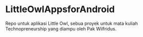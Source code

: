 # LittleOwlAppsforAndroid
Repo untuk aplikasi Little Owl, sebua proyek untuk mata kuliah Technopreneurship yang diampu oleh Pak Wilfridus.
